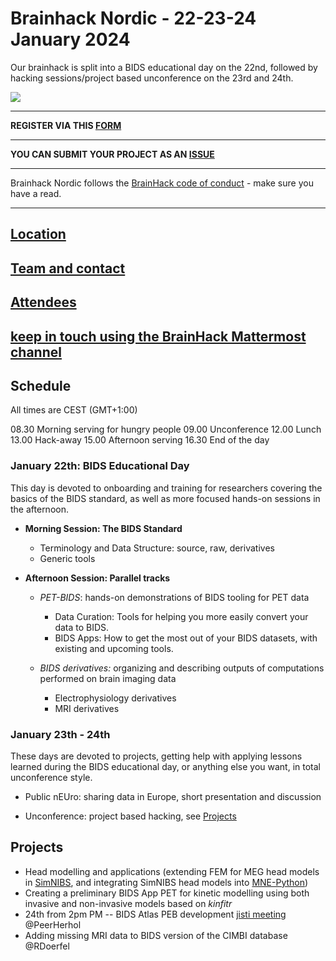 # Brainhack Nordic - 22-23-24 January 2024

Our brainhack is split into a BIDS educational day on the 22nd, followed by hacking sessions/project based unconference on the 23rd and 24th. 

<img src="https://github.com/openneuropet/outreach/blob/main/Brainhack-Nordic2021/braindk_small.png">

----------------------------------------------------------------------------------------------------
   **REGISTER VIA THIS [FORM](https://forms.gle/orGjjeJSNXYpcHAK7)**

----------------------------------------------------------------------------------------------------
   **YOU CAN SUBMIT YOUR PROJECT AS AN [ISSUE](https://github.com/openneuropet/outreach/issues/new/choose)**  

----------------------------------------------------------------------------------------------------    
Brainhack Nordic follows the [BrainHack code of conduct](https://github.com/openneuropet/outreach/blob/main/Brainhack-Nordic2021/code_of_conduct.md) - make sure you have a read.  

----------------------------------------------------------------------------------------------------  
## [Location](https://github.com/openneuropet/outreach/blob/main/Brainhack-Nordic2024/location.md)

## [Team and contact](https://github.com/openneuropet/outreach/blob/main/Brainhack-Nordic2024/team.md)

## [Attendees](https://github.com/openneuropet/outreach/blob/main/Brainhack-Nordic2024/attendees.md)

## [keep in touch using the BrainHack Mattermost channel](https://mattermost.brainhack.org/brainhack/channels/bhg21-openneuropet)  

## Schedule

All times are CEST (GMT+1:00)

08.30 Morning serving for hungry people
09.00 Unconference
12.00 Lunch
13.00 Hack-away
15.00 Afternoon serving
16.30 End of the day

### January 22th: BIDS Educational Day

This day is devoted to onboarding and training for researchers covering the basics of the BIDS standard, as well as more focused hands-on sessions in the afternoon. 

- **Morning Session: The BIDS Standard**
   - Terminology and Data Structure: source, raw, derivatives
   - Generic tools

- **Afternoon Session: Parallel tracks**
   - *PET-BIDS*: hands-on demonstrations of BIDS tooling for PET data
      - Data Curation: Tools for helping you more easily convert your data to BIDS.
      - BIDS Apps: How to get the most out of your BIDS datasets, with existing and upcoming tools.

   - *BIDS derivatives:* organizing and describing outputs of computations performed on brain imaging data
      - Electrophysiology derivatives
      - MRI derivatives


### January 23th - 24th

These days are devoted to projects, getting help with applying lessons learned during the BIDS educational day, or anything else you want, in total unconference style. 

- Public nEUro: sharing data in Europe, short presentation and discussion

- Unconference: project based hacking, see [Projects](#projects)

## Projects
- Head modelling and applications (extending FEM for MEG head models in [SimNIBS](https://simnibs.org), and integrating SimNIBS head models into [MNE-Python](https://mne.tools))
- Creating a preliminary BIDS App PET for kinetic modelling using both invasive and non-invasive models based on *kinfitr*
- 24th from 2pm PM -- BIDS Atlas PEB development [jisti meeting](https://meet.jit.si/BIDS_connectivity_project_meeting) @PeerHerhol
- Adding missing MRI data to BIDS version of the CIMBI database @RDoerfel